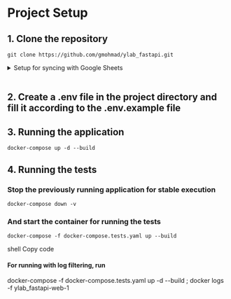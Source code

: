 # Project Setup

## 1. Clone the repository
```
git clone https://github.com/gmohmad/ylab_fastapi.git
```

<details>
    <summary>Setup for syncing with Google Sheets</summary>
    <h3>1. Create a project in Google Drive Console and connect Google Sheets API</h3>
        <details>
            <summary>Instructions</summary>
            <h4>Timestamp - 1:51-5:41</h4>
            <h4>Link - https://www.youtube.com/watch?v=zCEJurLGFRk</h4>
        </details>
            <h3>2. Rename the downloaded data file to creds.json and place it in the src/tasks/google_api_config directory</h3>
            <h3>3. In the same directory, create a .env file and fill it according to the .env.example file (put the id of your Google Sheet in SPREADSHEET_ID)</h3>
</details>
<br>

## 2. Create a .env file in the project directory and fill it according to the .env.example file

## 3. Running the application
```
docker-compose up -d --build
```

## 4. Running the tests

### Stop the previously running application for stable execution
```
docker-compose down -v
```

### And start the container for running the tests
```
docker-compose -f docker-compose.tests.yaml up --build
```
shell
Copy code

#### For running with log filtering, run

docker-compose -f docker-compose.tests.yaml up -d --build ; docker logs -f ylab_fastapi-web-1

